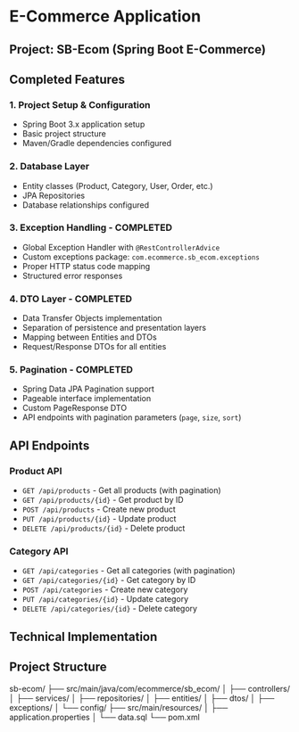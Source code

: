 # E-Commerce Application

## Project: SB-Ecom (Spring Boot E-Commerce)

## Completed Features

### 1. Project Setup & Configuration
- Spring Boot 3.x application setup
- Basic project structure
- Maven/Gradle dependencies configured

### 2. Database Layer
- Entity classes (Product, Category, User, Order, etc.)
- JPA Repositories
- Database relationships configured

### 3. Exception Handling - COMPLETED
- Global Exception Handler with `@RestControllerAdvice`
- Custom exceptions package: `com.ecommerce.sb_ecom.exceptions`
- Proper HTTP status code mapping
- Structured error responses

### 4. DTO Layer - COMPLETED
- Data Transfer Objects implementation
- Separation of persistence and presentation layers
- Mapping between Entities and DTOs
- Request/Response DTOs for all entities

### 5. Pagination - COMPLETED
- Spring Data JPA Pagination support
- Pageable interface implementation
- Custom PageResponse DTO
- API endpoints with pagination parameters (`page`, `size`, `sort`)

## API Endpoints

### Product API
- `GET /api/products` - Get all products (with pagination)
- `GET /api/products/{id}` - Get product by ID
- `POST /api/products` - Create new product
- `PUT /api/products/{id}` - Update product
- `DELETE /api/products/{id}` - Delete product

### Category API
- `GET /api/categories` - Get all categories (with pagination)
- `GET /api/categories/{id}` - Get category by ID
- `POST /api/categories` - Create new category
- `PUT /api/categories/{id}` - Update category
- `DELETE /api/categories/{id}` - Delete category

## Technical Implementation

## Project Structure
sb-ecom/
├── src/main/java/com/ecommerce/sb_ecom/
│   ├── controllers/
│   ├── services/
│   ├── repositories/
│   ├── entities/
│   ├── dtos/
│   ├── exceptions/
│   └── config/
├── src/main/resources/
│   ├── application.properties
│   └── data.sql
└── pom.xml

